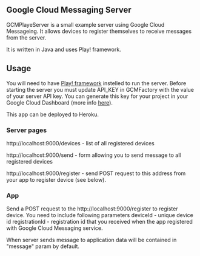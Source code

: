 Google Cloud Messaging Server
-----------------------------

GCMPlayeServer is a small example server using Google Cloud Messageing. It allows devices to register themselves to
receive messages from the server.

It is written in Java and uses Play! framework.

Usage
-----------------------------
You will need to have [Play! framework](http://www.playframework.com/) instelled to run the server.
Before starting the server you must update API_KEY in GCMFactory with the value of your server API key.  You can generate this key
for your project in your Google Cloud Dashboard (more info [here](http://developer.android.com/google/gcm/gs.html)).

This app can be deployed to Heroku.

### Server pages
http://localhost:9000/devices - list of all registered devices

http://localhost:9000/send - form allowing you to send message to all registered devices

http://localhost:9000/register - send POST request to this address from your app to register device (see below).

### App

Send a POST request to the http://localhost:9000/register to register device. You need to include following parameters
deviceId - unique device id
registrationId - registration id that you received when the app registered with Google Cloud Messaging service.

When server sends message to application data will be contained in "message" param by default.



